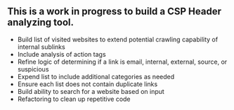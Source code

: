 ## This is a work in progress to build a CSP Header analyzing tool.

  * Build list of visited websites to extend potential crawling capability of internal sublinks
  * Include analysis of action tags
  * Refine logic of determining if a link is email, internal, external, source, or suspicious
  * Expend list to include additional categories as needed
  * Ensure each list does not contain duplicate links
  * Build ability to search for a website based on input
  * Refactoring to clean up repetitive code